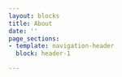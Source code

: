 ```yaml
---
layout: blocks
title: About
date: ''
page_sections:
- template: navigation-header
  block: header-1

---
```

